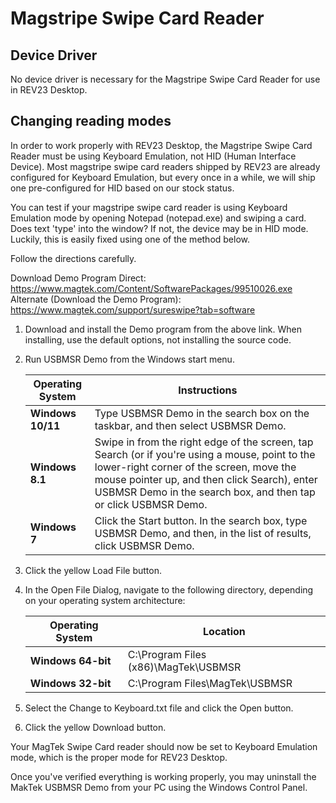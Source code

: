 # Magstripe Swipe Card Reader

## Device Driver

No device driver is necessary for the Magstripe Swipe Card Reader for use in REV23 Desktop.

## Changing reading modes

In order to work properly with REV23 Desktop, the Magstripe Swipe Card Reader must be using Keyboard Emulation, not HID  (Human Interface Device). Most magstripe swipe card readers shipped by REV23 are already configured for Keyboard Emulation, but every once in a while, we will ship one pre-configured for HID based on our stock status.

You can test if your magstripe swipe card reader is using Keyboard Emulation mode by opening Notepad (notepad.exe) and swiping a card. Does text 'type' into the window? If not, the device may be in HID mode. Luckily, this is easily fixed using one of the method below.

Follow the directions carefully.

 Download Demo Program Direct: https://www.magtek.com/Content/SoftwarePackages/99510026.exe
 Alternate (Download the Demo Program): https://www.magtek.com/support/sureswipe?tab=software

1. Download and install the Demo program from the above link. When installing, use the default options, not installing the source code.

2. Run USBMSR Demo from the Windows start menu.

    | Operating System | Instructions |
    | --- | --- |
    | **Windows 10/11** | Type USBMSR Demo in the search box on the taskbar, and then select USBMSR Demo. | 
    | **Windows 8.1** | Swipe in from the right edge of the screen, tap Search (or if you're using a mouse, point to the lower-right corner of the screen, move the mouse pointer up, and then click Search), enter USBMSR Demo in the search box, and then tap or click USBMSR Demo. |
    | **Windows 7** | Click the Start button. In the search box, type USBMSR Demo, and then, in the list of results, click USBMSR Demo. |

3. Click the yellow Load File button.
4. In the Open File Dialog, navigate to the following directory, depending on your operating system architecture:

    | Operating System | Location |
    | --- | --- |
    | **Windows 64-bit** | C:\Program Files (x86)\MagTek\USBMSR |
    | **Windows 32-bit** | C:\Program Files\MagTek\USBMSR |

5. Select the Change to Keyboard.txt file and click the Open button.
6. Click the yellow Download button.

Your MagTek Swipe Card reader should now be set to Keyboard Emulation mode, which is the proper mode for REV23 Desktop.

Once you've verified everything is working properly, you may uninstall the MakTek USBMSR Demo from your PC using the Windows Control Panel.